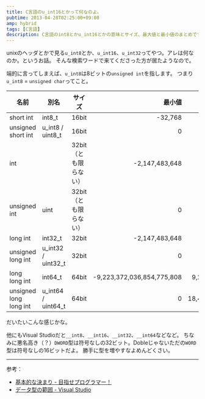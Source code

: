```yaml
---
title: C言語のu_int16とかって何なのよ。
pubtime: 2013-04-28T02:25:00+09:00
amp: hybrid
tags: [C言語]
description: C言語のint8とかu_int16とかの意味とサイズ、最大値と最小値のまとめです。
---
```


unixのヘッダとかで見る`u_int8`とか、`u_int16`、`u_int32`ってやつ。アレは何なのか。というお話。
そんな検索ワードで来てくださった方が居たようなので。

端的に言ってしまえば、`u_int8`は8ビットの`unsigned int`を指します。
つまり`u_int8` = `unsigned char`ってこと。

|名前                  |別名              |サイズ               |最小値                    |最大値                    |
|----------------------|------------------|---------------------|-------------------------:|-------------------------:|
|short int             |int8_t            |16bit                |                   -32,768|                    32,767|
|unsigned short int    |u_int8 / uint8_t  |16bit                |                         0|                    65,535|
|int                   |                  |32bit（とも限らない）|            -2,147,483,648|             2,147,483,647|
|unsigned int          |uint              |32bit（とも限らない）|                         0|             4,294,967,295|
|long int              |int32_t           |32bit                |            -2,147,483,648|             2,147,483,647|
|unsigned long int     |u_int32 / uint32_t|32bit                |                         0|             4,294,967,295|
|long long int         |int64_t           |64bit                |-9,223,372,036,854,775,808| 9,223,372,036,854,775,807|
|unsigned long long int|u_int64 / uint64_t|64bit                |                         0|18,446,744,073,709,551,615|

だいたいこんな感じかな。

他にもVisual Studioだと`__int8`、`__int16`、`__int32`、`__int64`などなど。
ちなみに悪名高き（？）`DWORD`型は符号なしの32ビット。Dobleじゃないただの`WORD`型は符号なしの16ビットだよ。
勝手に型を増やすなよめんどくさい。

---

参考：
- [基本的な決まり - 目指せプログラマー！](http://www5c.biglobe.ne.jp/~ecb/c/01_04.html)
- [データ型の範囲 - Visual Studio](http://msdn.microsoft.com/ja-jp/library/vstudio/s3f49ktz.aspx)
